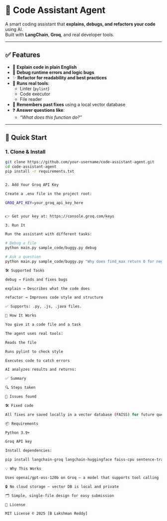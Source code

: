 # 🧠 Code Assistant Agent

A smart coding assistant that **explains, debugs, and refactors your code** using AI.  
Built with **LangChain**, **Groq**, and real developer tools.

---

## ✅ Features

- 📝 **Explain code in plain English**  
- 🐛 **Debug runtime errors and logic bugs**  
- ✨ **Refactor for readability and best practices**  
- 🔧 **Runs real tools**:  
  - Linter (`pylint`)  
  - Code executor  
  - File reader  
- 🧠 **Remembers past fixes** using a local vector database  
- ❓ **Answer questions like**:  
  - *“What does this function do?”*

---

## 🚀 Quick Start

### 1. Clone & Install
```bash
git clone https://github.com/your-username/code-assistant-agent.git
cd code-assistant-agent
pip install -r requirements.txt


2. Add Your Groq API Key

Create a .env file in the project root:

GROQ_API_KEY=your_groq_api_key_here


👉 Get your key at: https://console.groq.com/keys

3. Run It

Run the assistant with different tasks:

# Debug a file
python main.py sample_code/buggy.py debug

# Ask a question
python main.py sample_code/buggy.py "Why does find_max return 0 for negative numbers?"

🛠️ Supported Tasks

debug → Finds and fixes bugs

explain → Describes what the code does

refactor → Improves code style and structure

✅ Supports: .py, .js, .java files.

🤖 How It Works

You give it a code file and a task

The agent uses real tools:

Reads the file

Runs pylint to check style

Executes code to catch errors

AI analyzes results and returns:

✅ Summary

🔍 Steps taken

🐞 Issues found

🛠️ Fixed code

All fixes are saved locally in a vector database (FAISS) for future questions.

📦 Requirements

Python 3.9+

Groq API key

Install dependencies:

pip install langchain-groq langchain-huggingface faiss-cpu sentence-transformers pylint python-dotenv

💡 Why This Works

Uses openai/gpt-oss-120b on Groq — a model that supports tool calling

🔒 No cloud storage — vector DB is local and private

🗂️ Simple, single-file design for easy submission

📜 License

MIT License © 2025 [B Lakshman Reddy]


